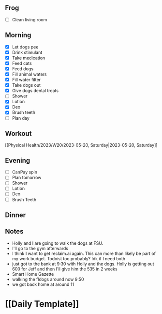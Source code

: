 ## Frog
- [ ] Clean living room

## Morning 
- [x] Let dogs pee
- [x] Drink stimulant
- [x] Take medication
- [x] Feed cats
- [x] Feed dogs
- [x] Fill animal waters
- [x] Fill water filter
- [x] Take dogs out 
- [x] Give dogs dental treats
- [ ] Shower
- [x] Lotion
- [x] Deo
- [x] Brush teeth
- [ ] Plan day

## Workout
[[Physical Health/2023/W20/2023-05-20, Saturday|2023-05-20, Saturday]]

## Evening
- [ ] CanPay spin
- [ ] Plan tomorrow 
- [ ] Shower 
- [ ] Lotion 
- [ ] Deo 
- [ ] Brush Teeth 

## Dinner

## Notes 
- Holly and I are going to walk the dogs at FSU.
- I'll go to the gym afterwards 
- I think I want to get reclaim.ai again. This can more than likely be part of my work budget. Todoist too probably? Idk if I need both 
- just got to the bank at 9:30 with Holly and the dogs. Holly is getting out 600 for Jeff and then I'll give him the 535 in 2 weeks 
- Smart Home Gazette 
- walking the fldogs around now 9:50
- we got back home at around 11

# [[Daily Template]]
